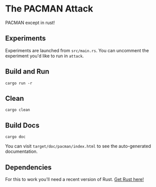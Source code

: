 # The PACMAN Attack
PACMAN except in rust!

## Experiments
Experiments are launched from `src/main.rs`. You can uncomment the experiment you'd like to run in `attack`.

## Build and Run

`cargo run -r`

## Clean

`cargo clean`

## Build Docs

`cargo doc`

You can visit `target/doc/pacman/index.html` to see the auto-generated documentation.

## Dependencies

For this to work you'll need a recent version of Rust. [Get Rust here!](https://www.rust-lang.org/tools/install)
